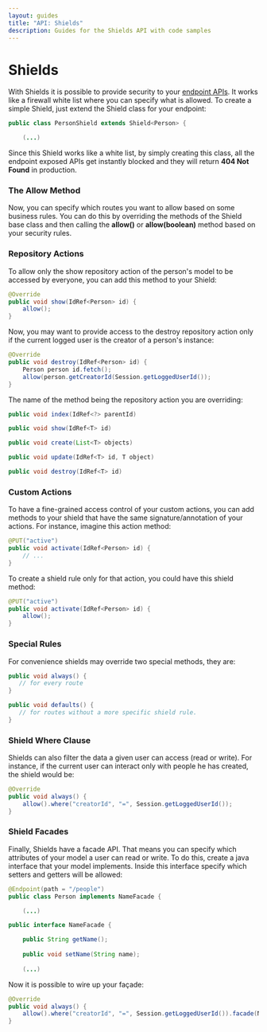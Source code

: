 ```yaml
---
layout: guides
title: "API: Shields"
description: Guides for the Shields API with code samples
---
```

# Shields

With Shields it is possible to provide security to your [endpoint APIs](/guides/api/models). 
It works like a firewall  white list where you can specify what is allowed. To create a simple Shield, 
just extend the Shield class for your endpoint:

~~~ java
public class PersonShield extends Shield<Person> {

    (...)
~~~ 

Since this Shield works like a white list, by simply creating this class, all the endpoint exposed 
APIs get instantly blocked and they will return __404 Not Found__ in production.

### The Allow Method

Now, you can specify which routes you want to allow based on some business rules. You can do 
this by overriding the methods of the Shield base class and then calling the __allow()__ or 
__allow(boolean)__ method based on your security rules.

### Repository Actions

To allow only the show repository action of the person's model to be accessed by everyone, you can add this method to 
your Shield:

~~~ java
@Override
public void show(IdRef<Person> id) {
    allow();
}
~~~ 

Now, you may want to provide access to the destroy repository action only if the current logged user 
is the creator of a person's instance:

~~~ java
@Override
public void destroy(IdRef<Person> id) {
    Person person id.fetch();
    allow(person.getCreatorId(Session.getLoggedUserId());
}
~~~ 

The name of the method being the repository action you are overriding:

~~~ java
public void index(IdRef<?> parentId)

public void show(IdRef<T> id)

public void create(List<T> objects)

public void update(IdRef<T> id, T object)

public void destroy(IdRef<T> id)
~~~

### Custom Actions

To have a fine-grained access control of your custom actions, you can add methods to your shield that
have the same signature/annotation of your actions. For instance, imagine this action method:

~~~ java
@PUT("active")
public void activate(IdRef<Person> id) {  
    // ...
}
~~~

To create a shield rule only for that action, you could have this shield method:

~~~ java
@PUT("active")
public void activate(IdRef<Person> id) {  
    allow();
}
~~~ 
 
### Special Rules

For convenience shields may override two special methods, they are:

~~~ java
public void always() {
   // for every route
}    

public void defaults() {
   // for routes without a more specific shield rule.
} 
~~~

### Shield Where Clause

Shields can also filter the data a given user can access (read or write). For instance, if the 
current user can interact only with people he has created, the shield would be:

~~~ java
@Override
public void always() {
    allow().where("creatorId", "=", Session.getLoggedUserId());
}
~~~ 

### Shield Facades

Finally, Shields have a facade API. That means you can specify which attributes of your model a 
user can read or write. To do this, create a java interface that your model implements. 
Inside this interface specify which setters and getters will be allowed:

~~~ java
@Endpoint(path = "/people")
public class Person implements NameFacade {

    (...)

public interface NameFacade {

    public String getName();
    
    public void setName(String name);
    
    (...)
~~~ 

Now it is possible to wire up your façade:

~~~ java
@Override
public void always() {
    allow().where("creatorId", "=", Session.getLoggedUserId()).facade(NameFacade.class);
}
~~~ 

